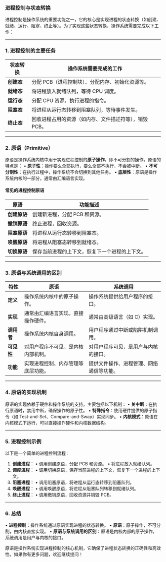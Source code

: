 ### 进程控制与状态转换

进程控制是操作系统的重要功能之一，它的核心是实现进程的状态转换（如创建、就绪、运行、阻塞、终止等）。为了实现这些状态转换，操作系统需要完成以下工作：

---

### 1. **进程控制的主要任务**
| 状态转换       | 操作系统需要完成的工作                             |
|----------------|----------------------------------------------------|
| **创建态**     | 分配 PCB（进程控制块）、分配内存、初始化资源等。   |
| **就绪态**     | 将进程放入就绪队列，等待 CPU 调度。                |
| **运行态**     | 分配 CPU 资源，执行进程的指令。                    |
| **阻塞态**     | 将进程从运行态转移到阻塞队列，等待事件发生。       |
| **终止态**     | 回收进程占用的资源（如内存、文件描述符等），销毁 PCB。 |

---

### 2. **原语（Primitive）**
原语是操作系统内核中用于实现进程控制的**原子操作**，即不可分割的操作。原语的特点是：
• **原子性**：操作要么全部执行，要么全部不执行，不会被中断。
• **不可分割性**：在执行过程中，操作系统不会切换到其他任务。
• **底层性**：原语是操作系统内核的一部分，通常由汇编语言实现。

#### 常见的进程控制原语
| 原语            | 功能描述                                     |
|-----------------|----------------------------------------------|
| **创建原语**    | 创建新进程，分配 PCB 和资源。                |
| **撤销原语**    | 终止进程，回收资源。                         |
| **阻塞原语**    | 将进程从运行态转移到阻塞态。                 |
| **唤醒原语**    | 将进程从阻塞态转移到就绪态。                 |
| **切换原语**    | 保存当前进程的上下文，恢复下一个进程的上下文。 |

---

### 3. **原语与系统调用的区别**
| 特性           | 原语                                     | 系统调用                                 |
|----------------|------------------------------------------|------------------------------------------|
| **定义**       | 操作系统内核中的原子操作。                | 操作系统提供给用户程序的接口。           |
| **实现**       | 通常由汇编语言实现，直接操作硬件。        | 通常由高级语言（如 C）实现。             |
| **调用者**     | 操作系统内核自身调用。                    | 用户程序通过中断或陷阱机制调用。         |
| **可见性**     | 对用户程序不可见，是内核内部机制。        | 对用户程序可见，是用户与内核的接口。     |
| **功能**       | 实现进程控制、内存管理等底层功能。        | 提供文件操作、进程管理、网络通信等功能。 |

---

### 4. **原语的实现机制**
原语的实现依赖于硬件和操作系统的支持，主要包括以下机制：
• **关中断**：在执行原语时，禁用中断，确保操作的原子性。
• **特殊指令**：使用硬件提供的原子指令（如 Test-and-Set、Compare-and-Swap）实现同步。
• **内核模式**：原语在内核模式下运行，可以直接操作硬件和内核数据结构。

---

### 5. **进程控制示例**
以下是一个简单的进程控制流程：
1. **创建进程**：
   • 调用创建原语，分配 PCB 和资源。
   • 将进程放入就绪队列。
2. **调度进程**：
   • 调用切换原语，保存当前进程的上下文，恢复下一个进程的上下文。
3. **阻塞进程**：
   • 调用阻塞原语，将进程从运行态转移到阻塞队列。
4. **唤醒进程**：
   • 调用唤醒原语，将进程从阻塞队列转移到就绪队列。
5. **终止进程**：
   • 调用撤销原语，回收资源并销毁 PCB。

---

### 6. **总结**
• **进程控制**：操作系统通过原语实现进程的状态转换。
• **原语**：原子操作，不可分割，由内核直接实现。
• **原语与系统调用的区别**：原语是内核内部的原子操作，系统调用是用户与内核的接口。

原语是操作系统实现进程控制的核心机制，它确保了进程状态转换的正确性和高效性。如果你有更多问题，欢迎继续提问！